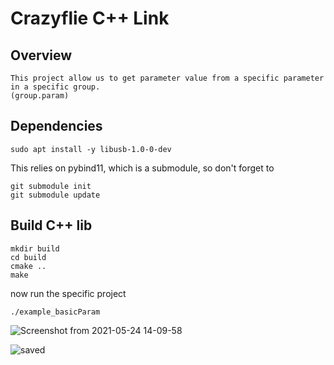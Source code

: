 # Crazyflie C++ Link

## Overview

```
This project allow us to get parameter value from a specific parameter in a specific group.
(group.param)
```

## Dependencies

```
sudo apt install -y libusb-1.0-0-dev
```

This relies on pybind11, which is a submodule, so don't forget to

```
git submodule init 
git submodule update
```

## Build C++ lib 

```
mkdir build
cd build
cmake ..
make
```

now run the specific project

```
./example_basicParam
```
![Screenshot from 2021-05-24 14-09-58](https://user-images.githubusercontent.com/67019760/119339385-c1a89080-bc99-11eb-8293-3e178df3f756.png)

![saved](https://user-images.githubusercontent.com/67019760/119349671-10105c00-bca7-11eb-8ad7-95ccf862575a.jpg)


